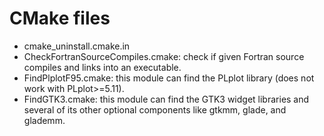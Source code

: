 # CMake files

- cmake_uninstall.cmake.in
- CheckFortranSourceCompiles.cmake: check if given Fortran source compiles and links into an executable.
- FindPlplotF95.cmake: this module can find the PLplot library (does not work with PLplot>=5.11).
- FindGTK3.cmake: this module can find the GTK3 widget libraries and several of its other optional components like gtkmm, glade, and glademm.
